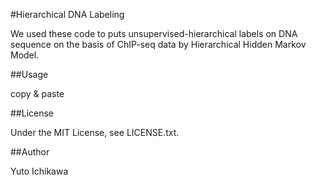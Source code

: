 #Hierarchical DNA Labeling

We used these code to puts unsupervised-hierarchical labels on DNA sequence on the basis of ChIP-seq data by Hierarchical Hidden Markov Model.

##Usage

copy & paste

##License

Under the MIT License, see LICENSE.txt.

##Author

Yuto Ichikawa
